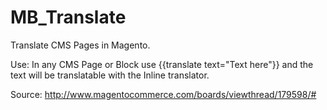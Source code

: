 MB_Translate
============

Translate CMS Pages in Magento.

Use: In any CMS Page or Block use {{translate text="Text here"}} and the text will be translatable with the Inline translator.

Source: http://www.magentocommerce.com/boards/viewthread/179598/#
